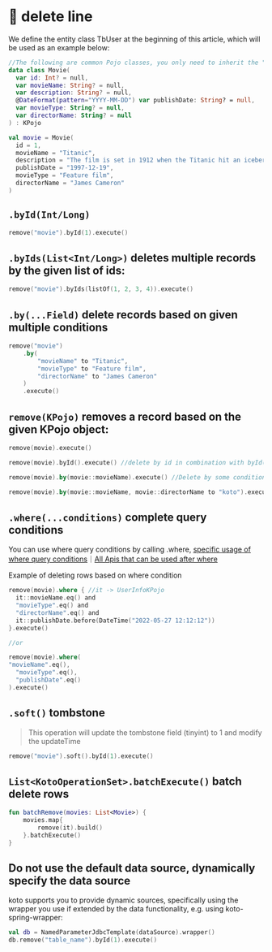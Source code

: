 # 🧹 delete line



We define the entity class TbUser at the beginning of this article, which will be used as an example below:

```kotlin
//The following are common Pojo classes, you only need to inherit the "KPojo" interface, you can have ORM and toMap()/toMutableMap() capabilities
data class Movie(
  var id: Int? = null,
  var movieName: String? = null,
  var description: String? = null,
  @DateFormat(pattern="YYYY-MM-DD") var publishDate: String? = null,
  var movieType: String? = null,
  var directorName: String? = null
) : KPojo

val movie = Movie(
  id = 1,
  movieName = "Titanic",
  description = "The film is set in 1912 when the Titanic hit an iceberg and sank on its maiden voyage. It tells the story of two people from different classes, jack and Ruth, who abandon their worldly prejudices and fall in love. Jack finally gives up his life to Ruth's touching story.",
  publishDate = "1997-12-19",
  movieType = "Feature film",
  directorName = "James Cameron"
)
```



## `.byId(Int/Long)`

```kotlin
remove("movie").byId(1).execute()
```



## `.byIds(List<Int/Long>)` deletes multiple records by the given list of ids:

```kotlin
remove("movie").byIds(listOf(1, 2, 3, 4)).execute()
```



## `.by(...Field)` delete records based on given multiple conditions

```kotlin
remove("movie")
    .by(
        "movieName" to "Titanic",
        "movieType" to "Feature film",
        "directorName" to "James Cameron"
    )
    .execute()
```



## `remove(KPojo)` removes a record based on the given KPojo object:

```kotlin
remove(movie).execute()

remove(movie).byId().execute() //delete by id in combination with byId()

remove(movie).by(movie::movieName).execute() //Delete by some conditions in combination with by()

remove(movie).by(movie::movieName, movie::directorName to "koto").execute() // Combine by() to delete through some conditions and overwrite the value of KPojo

```



## `.where(...conditions)` complete query conditions

You can use where query conditions by calling .where, [specific usage of where query conditions](where.md)｜<a href="/#/where?id=where-api">All Apis that can be used after where</a>

Example of deleting rows based on where condition

```kotlin
remove(movie).where { //it -> UserInfoKPojo
  it::movieName.eq() and
  "movieType".eq() and
  "directorName".eq() and
  it::publishDate.before(DateTime("2022-05-27 12:12:12"))
}.execute()

//or

remove(movie).where(
"movieName".eq(),
  "movieType".eq(),
  "publishDate".eq()
).execute()
```

## `.soft()` tombstone

> This operation will update the tombstone field (tinyint) to 1 and modify the updateTime

```kotlin
remove("movie").soft().byId(1).execute()
```



## `List<KotoOperationSet>.batchExecute()` batch delete rows

```kotlin
fun batchRemove(movies: List<Movie>) {
    movies.map{
        remove(it).build()
    }.batchExecute()
}
```



## Do not use the default data source, dynamically specify the data source

koto supports you to provide dynamic sources, specifically using the wrapper you use if extended by the data functionality, e.g. using koto-spring-wrapper:

```kotlin
val db = NamedParameterJdbcTemplate(dataSource).wrapper()
db.remove("table_name").byId(1).execute()
```
